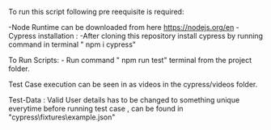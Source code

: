 To run this script following pre reequisite is required:

-Node Runtime can be downloaded from here https://nodejs.org/en
-Cypress installation :
-After cloning this repository install cypress by running command in terminal " npm i cypress"

To Run Scripts: - Run command " npm run test" terminal from the project folder.

Test Case execution can be seen in as videos in the cypress/videos folder.

Test-Data :
Valid User details has to be changed to something unique everytime before running test case , can be found in
"cypress\fixtures\example.json"
